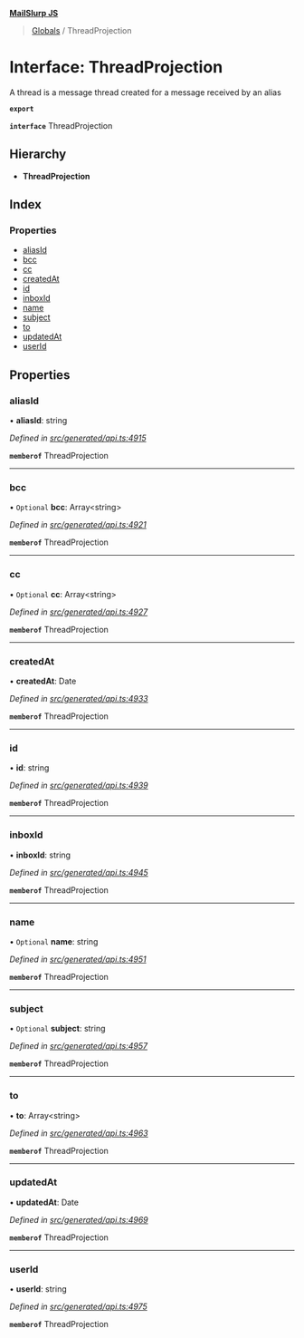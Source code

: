 **[MailSlurp JS](../README.md)**

> [Globals](../README.md) / ThreadProjection

# Interface: ThreadProjection

A thread is a message thread created for a message received by an alias

**`export`** 

**`interface`** ThreadProjection

## Hierarchy

* **ThreadProjection**

## Index

### Properties

* [aliasId](threadprojection.md#aliasid)
* [bcc](threadprojection.md#bcc)
* [cc](threadprojection.md#cc)
* [createdAt](threadprojection.md#createdat)
* [id](threadprojection.md#id)
* [inboxId](threadprojection.md#inboxid)
* [name](threadprojection.md#name)
* [subject](threadprojection.md#subject)
* [to](threadprojection.md#to)
* [updatedAt](threadprojection.md#updatedat)
* [userId](threadprojection.md#userid)

## Properties

### aliasId

•  **aliasId**: string

*Defined in [src/generated/api.ts:4915](https://github.com/mailslurp/mailslurp-client/blob/5a4fc29/src/generated/api.ts#L4915)*

**`memberof`** ThreadProjection

___

### bcc

• `Optional` **bcc**: Array\<string>

*Defined in [src/generated/api.ts:4921](https://github.com/mailslurp/mailslurp-client/blob/5a4fc29/src/generated/api.ts#L4921)*

**`memberof`** ThreadProjection

___

### cc

• `Optional` **cc**: Array\<string>

*Defined in [src/generated/api.ts:4927](https://github.com/mailslurp/mailslurp-client/blob/5a4fc29/src/generated/api.ts#L4927)*

**`memberof`** ThreadProjection

___

### createdAt

•  **createdAt**: Date

*Defined in [src/generated/api.ts:4933](https://github.com/mailslurp/mailslurp-client/blob/5a4fc29/src/generated/api.ts#L4933)*

**`memberof`** ThreadProjection

___

### id

•  **id**: string

*Defined in [src/generated/api.ts:4939](https://github.com/mailslurp/mailslurp-client/blob/5a4fc29/src/generated/api.ts#L4939)*

**`memberof`** ThreadProjection

___

### inboxId

•  **inboxId**: string

*Defined in [src/generated/api.ts:4945](https://github.com/mailslurp/mailslurp-client/blob/5a4fc29/src/generated/api.ts#L4945)*

**`memberof`** ThreadProjection

___

### name

• `Optional` **name**: string

*Defined in [src/generated/api.ts:4951](https://github.com/mailslurp/mailslurp-client/blob/5a4fc29/src/generated/api.ts#L4951)*

**`memberof`** ThreadProjection

___

### subject

• `Optional` **subject**: string

*Defined in [src/generated/api.ts:4957](https://github.com/mailslurp/mailslurp-client/blob/5a4fc29/src/generated/api.ts#L4957)*

**`memberof`** ThreadProjection

___

### to

•  **to**: Array\<string>

*Defined in [src/generated/api.ts:4963](https://github.com/mailslurp/mailslurp-client/blob/5a4fc29/src/generated/api.ts#L4963)*

**`memberof`** ThreadProjection

___

### updatedAt

•  **updatedAt**: Date

*Defined in [src/generated/api.ts:4969](https://github.com/mailslurp/mailslurp-client/blob/5a4fc29/src/generated/api.ts#L4969)*

**`memberof`** ThreadProjection

___

### userId

•  **userId**: string

*Defined in [src/generated/api.ts:4975](https://github.com/mailslurp/mailslurp-client/blob/5a4fc29/src/generated/api.ts#L4975)*

**`memberof`** ThreadProjection
